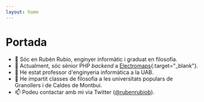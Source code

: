 ```yaml
---
layout: home
---
```


# Portada

- 👋 Sóc en Rubén Rubio, enginyer informàtic i graduat en filosofia.
- 🌱 Actualment, sóc sènior PHP _backend_ a [Electromaps](https://www.electromaps.com/ca){:target="_blank"}.
- 📃 He estat professor d'enginyeria informàtica a la UAB.
- 🦉 He impartit classes de filosofia a les universitats populars de Granollers i de Caldes de Montbui.
- 📫 Podeu contactar amb mi via Twitter ([@rubenrubiob](https://twitter.com/rubenrubiob)).